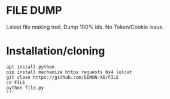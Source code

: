 # FILE DUMP
Latest file making tool. Dump 100% ids. No Token/Cookie issue.
<h1>Installation/cloning</h1>

```
apt install python
pip install mechanize httpx requests bs4 lolcat 
git close https://github.com/DEMON-XD/FILE
cd FILE
python file.py
'''
